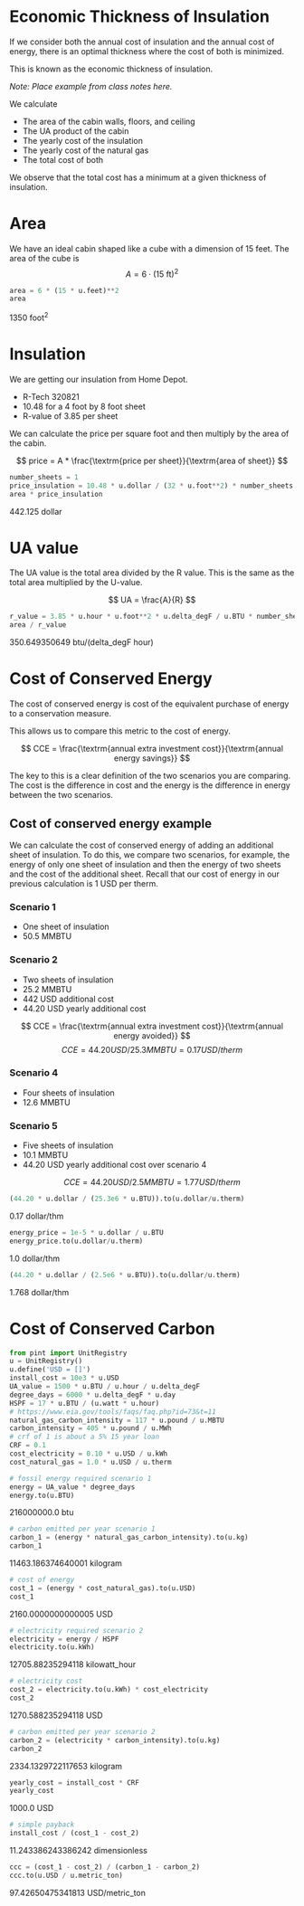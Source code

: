 # Economic Thickness of Insulation

If we consider both the annual cost of insulation and the annual cost of
energy, there is an optimal thickness where the cost of both is
minimized.

This is known as the economic thickness of insulation.

*Note: Place example from class notes here.*


We calculate

- The area of the cabin walls, floors, and ceiling
- The UA product of the cabin
- The yearly cost of the insulation
- The yearly cost of the natural gas
- The total cost of both

We observe that the total cost has a minimum at a given thickness of insulation.

# Area

We have an ideal cabin shaped like a cube with a dimension of 15 feet.  The area of the cube is
$$ A = 6 \cdot (15\ \textrm{ft})^2 $$


```python
area = 6 * (15 * u.feet)**2
area
```




1350 foot<sup>2</sup>



# Insulation

We are getting our insulation from Home Depot.

- R-Tech 320821
- 10.48 for a 4 foot by 8 foot sheet
- R-value of 3.85 per sheet

We can calculate the price per square foot and then multiply by the area of the cabin.

$$ price = A * \frac{\textrm{price per sheet}}{\textrm{area of sheet}} $$


```python
number_sheets = 1
price_insulation = 10.48 * u.dollar / (32 * u.foot**2) * number_sheets
area * price_insulation
```




442.125 dollar



# UA value

The UA value is the total area divided by the R value.  This is the same as the total area multiplied by the U-value.

$$ UA = \frac{A}{R} $$


```python
r_value = 3.85 * u.hour * u.foot**2 * u.delta_degF / u.BTU * number_sheets
area / r_value
```




350.649350649 btu/(delta_degF hour)




# Cost of Conserved Energy

The cost of conserved energy is cost of the equivalent purchase of energy to a conservation measure.

This allows us to compare this metric to the cost of energy.

$$ CCE = \frac{\textrm{annual extra investment cost}}{\textrm{annual energy savings}} $$

The key to this is a clear definition of the two scenarios you are comparing.
The cost is the difference in cost and the energy is the difference in energy between the two scenarios.

## Cost of conserved energy example

We can calculate the cost of conserved energy of adding an additional sheet of insulation.  To do this, we compare two scenarios, for example, the energy of only one sheet of insulation and then the energy of two sheets and the cost of the additional sheet.  Recall that our cost of energy in our previous calculation is 1 USD per therm.

### Scenario 1
- One sheet of insulation
- 50.5 MMBTU

### Scenario 2
- Two sheets of insulation
- 25.2 MMBTU
- 442 USD additional cost
- 44.20 USD yearly additional cost

$$ CCE = \frac{\textrm{annual extra investment cost}}{\textrm{annual energy avoided}} $$
$$ CCE = 44.20 USD/25.3 MMBTU = 0.17 USD/therm$$

### Scenario 4
- Four sheets of insulation
- 12.6 MMBTU

### Scenario 5
- Five sheets of insulation
- 10.1 MMBTU
- 44.20 USD yearly additional cost over scenario 4

$$ CCE = 44.20 USD / 2.5 MMBTU = 1.77 USD/therm $$

```python
(44.20 * u.dollar / (25.3e6 * u.BTU)).to(u.dollar/u.therm)
```

0.17 dollar/thm

```python
energy_price = 1e-5 * u.dollar / u.BTU
energy_price.to(u.dollar/u.therm)
```

1.0 dollar/thm

```python
(44.20 * u.dollar / (2.5e6 * u.BTU)).to(u.dollar/u.therm)
```

1.768 dollar/thm


# Cost of Conserved Carbon



```python
from pint import UnitRegistry
u = UnitRegistry()
u.define('USD = []')
install_cost = 10e3 * u.USD
UA_value = 1500 * u.BTU / u.hour / u.delta_degF
degree_days = 6000 * u.delta_degF * u.day
HSPF = 17 * u.BTU / (u.watt * u.hour)
# https://www.eia.gov/tools/faqs/faq.php?id=73&t=11
natural_gas_carbon_intensity = 117 * u.pound / u.MBTU
carbon_intensity = 405 * u.pound / u.MWh
# crf of 1 is about a 5% 15 year loan
CRF = 0.1
cost_electricity = 0.10 * u.USD / u.kWh
cost_natural_gas = 1.0 * u.USD / u.therm
```


```python
# fossil energy required scenario 1
energy = UA_value * degree_days
energy.to(u.BTU)
```




216000000.0 btu




```python
# carbon emitted per year scenario 1
carbon_1 = (energy * natural_gas_carbon_intensity).to(u.kg)
carbon_1
```




11463.186374640001 kilogram




```python
# cost of energy
cost_1 = (energy * cost_natural_gas).to(u.USD)
cost_1
```




2160.0000000000005 USD




```python
# electricity required scenario 2
electricity = energy / HSPF
electricity.to(u.kWh)
```




12705.88235294118 kilowatt_hour




```python
# electricity cost
cost_2 = electricity.to(u.kWh) * cost_electricity
cost_2
```




1270.588235294118 USD




```python
# carbon emitted per year scenario 2
carbon_2 = (electricity * carbon_intensity).to(u.kg)
carbon_2
```




2334.1329722117653 kilogram




```python
yearly_cost = install_cost * CRF
yearly_cost
```




1000.0 USD




```python
# simple payback
install_cost / (cost_1 - cost_2)
```




11.243386243386242 dimensionless




```python
ccc = (cost_1 - cost_2) / (carbon_1 - carbon_2)
ccc.to(u.USD / u.metric_ton)
```




97.42650475341813 USD/metric_ton




```python

```

